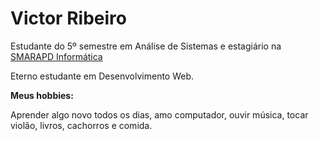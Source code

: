 <h1>Victor Ribeiro</h1>
<span>Estudante do 5º semestre em Análise de Sistemas e estagiário na <a target="_blank" href="http://www.smarapd.com.br/">SMARAPD Informática
</a></span>
<p>Eterno estudante em Desenvolvimento Web.</p>
<b>Meus hobbies:</b>
<p>Aprender algo novo todos os dias, amo computador, ouvir música, tocar violão, livros, cachorros e comida.</p>
